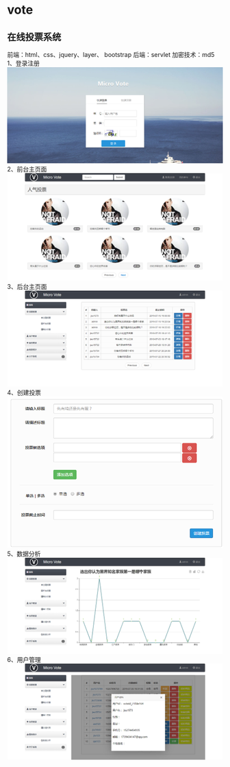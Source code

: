 # vote
## 在线投票系统
前端：html、css、jquery、layer、 bootstrap
后端：servlet
加密技术：md5
1、登录注册
![](image/2.png)
2、前台主页面
![](image/1.png)
3、后台主页面
![](image/7.png)
4、创建投票
![](image/4.png)
5、数据分析
![](image/5.png)
6、用户管理
![](image/6.png)
